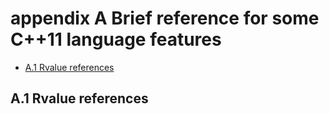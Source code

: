 # appendix A Brief reference for some C++11 language features



<!-- vim-markdown-toc GFM -->

* [A.1 Rvalue references](#a1-rvalue-references)

<!-- vim-markdown-toc -->

## A.1 Rvalue references


